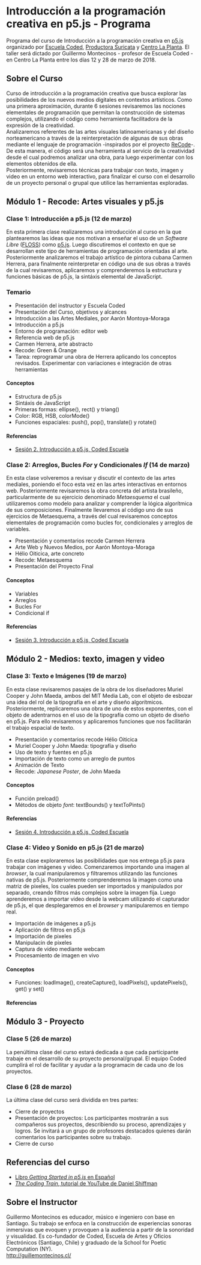 # Introducción a la programación creativa en p5.js - Programa
Programa del curso de Introducción a la programación creativa en [p5.js](https://p5js.org/es) organizado por [Escuela Coded](http://codedescuela.cl), [Productora Suricata](https://productorasuricata.com/) y [Centro La Planta](http://centrolaplanta.com/).
El taller será dictado por Guillermo Montecinos - profesor de Escuela Coded -  en Centro La Planta entre los días 12 y 28 de marzo de 2018.
## Sobre el Curso
Curso de introducción a la programación creativa que busca explorar las posibilidades de los nuevos medios digitales en contextos artísticos. Como una primera aproximación, durante 6 sesiones revisaremos las nociones elementales de programación que permitan la construcción de sistemas complejos, utilizando el código como herramienta facilitadora de la expresión de la creatividad.<br>
Analizaremos referentes de las artes visuales latinoamericanas y del diseño norteamericano a través de la reinterpretación de algunas de sus obras mediante el lenguaje de programación -inspirados por el proyecto [ReCode](http://recodeproject.com/)-. De esta manera, el código será una herramienta al servicio de la creatividad desde el cual podremos analizar una obra, para luego experimentar con los elementos obtenidos de ella.<br>
Posteriormente, revisaremos técnicas para trabajar con texto, imagen y video en un entorno web interactivo, para finalizar el curso con el desarrollo de un proyecto personal o grupal que utilice las herramientas exploradas.
## Módulo 1 - Recode: Artes visuales y p5.js
### Clase 1: Introducción a p5.js (12 de marzo)
En esta primera clase realizaremos una introducción al curso en la que plantearemos las ideas que nos motivan a enseñar el uso de un *Software Libre* ([FLOSS](https://medium.com/processing-foundation/processing-and-floss-d35aa4607f4c)) como [p5.js](https://p5js.org/es). Luego discutiremos el contexto en que se desarrollan este tipo de herramientas de programación orientadas al arte. Posteriormente analizaremos el trabajo artístico de pintora cubana Carmen Herrera, para finalmente reinterpretar en código una de sus obras a través de la cual revisaremos, aplicaremos y comprenderemos la estructura y funciones básicas de p5.js, la sintáxis elemental de JavaScript.
### Temario
- Presentación del instructor y Escuela Coded
- Presentación del Curso, objetivos y alcances
- Introducción a las Artes Mediales, por Aarón Montoya-Moraga
- Introducción a p5.js
- Entorno de programación: editor web
- Referencia web de p5.js
- Carmen Herrera, arte abstracto
- Recode: Green & Orange
- Tarea: reprogramar una obra de Herrera aplicando los conceptos revisados. Experimentar con variaciones e integración de otras herramientas
#### Conceptos
- Estructura de p5.js
- Sintáxis de JavaScript
- Primeras formas: ellipse(), rect() y triang()
- Color: RGB, HSB, colorMode()
- Funciones espaciales: push(), pop(), translate() y rotate()
#### Referencias
- [Sesión 2. Introducción a p5.js, Coded Escuela](http://codedescuela.cl/taller_p5js_01/sesiones/sesion_2/slides/#/)
### Clase 2: Arreglos, Bucles *For* y Condicionales *If* (14 de marzo)
En esta clase volveremos a revisar y discutir el contexto de las artes mediales, poniendo el foco esta vez en las artes interactivas en entornos web. Posteriormente revisaremos la obra concreta del artista brasileño, particularmente de su ejercicio denominado *Metaesquema* el cual utilizaremos como modelo para analizar y comprender la lógica algorítmica de sus composiciones. Finalmente llevaremos al código uno de sus ejercicios de Metaesquema, a través del cual revisaremos conceptos elementales de programación como bucles for, condicionales y arreglos de variables.
- Presentación y comentarios recode Carmen Herrera
- Arte Web y Nuevos Medios, por Aarón Montoya-Moraga
- Hélio Oiticica, arte concreto
- Recode: Metaesquema
- Presentación del Proyecto Final
#### Conceptos
- Variables
- Arreglos
- Bucles For
- Condicional if
#### Referencias
- [Sesión 3. Introducción a p5.js, Coded Escuela](http://codedescuela.cl/taller_p5js_01/sesiones/sesion_3/slides/#/)
## Módulo 2 - Medios: texto, imagen y video
### Clase 3: Texto e Imágenes (19 de marzo)
En esta clase revisaremos pasajes de la obra de los diseñadores Muriel Cooper y John Maeda, ambos del MIT Media Lab, con el objeto de esbozar una idea del rol de la tipografía en el arte y diseño algorítmicos. Posteriormente, replicaremos una obra de uno de estos exponentes, con el objeto de adentrarnos en el uso de la tipografía como un objeto de diseño en p5.js. Para ello revisaremos y aplicaremos funciones que nos facilitarán el trabajo espacial de texto.
- Presentación y comentarios recode Hélio Oiticica
- Muriel Cooper y John Maeda: tipografía y diseño
- Uso de texto y fuentes en p5.js
- Importación de texto como un arreglo de puntos
- Animación de Texto
- Recode: *Japanese Poster*, de John Maeda
#### Conceptos
- Función preload()
- Métodos de objeto *font*: textBounds() y textToPints()
#### Referencias
- [Sesión 4. Introducción a p5.js, Coded Escuela](http://codedescuela.cl/taller_p5js_01/sesiones/sesion_4/slides/#/)
### Clase 4: Video y Sonido en p5.js (21 de marzo)
En esta clase exploraremos las posibilidades que nos entrega p5.js para trabajar con imágenes y video. Comenzaremos importando una imagen al *browser*, la cual manipularemos y filtraremos utilizando las funciones nativas de p5.js. Posteriormente comprenderemos la imagen como una matriz de pixeles, los cuales pueden ser importados y manipulados por separado, creando filtros más complejos sobre la imagen fija. Luego aprenderemos a importar video desde la webcam utilizando el capturador de p5.js, el que desplegaremos en el *browser* y manipularemos en tiempo real.
- Importación de imágenes a p5.js
- Aplicación de filtros en p5.js
- Importación de pixeles
- Manipulacin de pixeles
- Captura de video mediante webcam
- Procesamiento de imagen en vivo
#### Conceptos
- Funciones: loadImage(), createCapture(), loadPixels(), updatePixels(), get() y set()
#### Referencias
## Módulo 3 - Proyecto
### Clase 5 (26 de marzo)
La penúltima clase del curso estará dedicada a que cada participante trabaje en el desarrollo de su proyecto personal/grupal. El equipo Coded cumplirá el rol de facilitar y ayudar a la programacin de cada uno de los proyectos.
### Clase 6 (28 de marzo)
La última clase del curso será dividida en tres partes: 
- Cierre de proyectos
- Presentación de proyectos: Los participantes mostrarán a sus compañeros sus proyectos, describiendo su proceso, aprendizajes y logros. Se invitará a un grupo de profesores destacados quienes darán comentarios los participantes sobre su trabajo.
- Cierre de curso
## Referencias del curso
- [Libro *Getting Started in p5.js* en Español](https://github.com/processing/p5.js-getting-started-es/blob/master/v1.0.2.pdf)
- [*The Coding Train*, tutorial de YouTube de Daniel Shiffman](https://www.youtube.com/user/shiffman)

## Sobre el Instructor
Guillermo Montecinos es educador, músico e ingeniero con base en Santiago. Su trabajo se enfoca en la construcción de experiencias sonoras inmersivas que evoquen y provoquen a la audiencia a partir de la sonoridad y visualidad. Es co-fundador de Coded, Escuela de Artes y Oficios Electrónicos (Santiago, Chile) y graduado de la School for Poetic Computation (NY).<br> 
http://guillemontecinos.cl/
